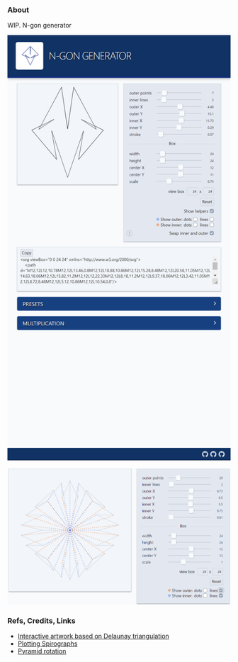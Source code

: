 ### About

WIP. N-gon generator

![](src/assets/previews/2022-06-11_18-09-01.png)

![](src/assets/previews/shapes/2022-06-08_3-16-59.png)

### Refs, Credits, Links

* [Interactive artwork based on Delaunay triangulation](https://twitter.com/loackme_/status/1518324084224012290)
* [Plotting Spirographs](https://twitter.com/KilledByAPixel/status/1518379589638230016)
* [Pyramid rotation](https://twitter.com/incre_ment/status/1518408838466076673)
 
